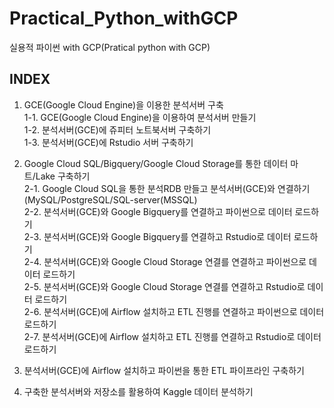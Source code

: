 # Practical_Python_withGCP
실용적 파이썬 with GCP(Pratical python with GCP) 
<br>
## INDEX
1. GCE(Google Cloud Engine)을 이용한 분석서버 구축<br>
1-1. GCE(Google Cloud Engine)을 이용하여 분석서버 만들기<br>
1-2. 분석서버(GCE)에 쥬피터 노트북서버 구축하기<br>
1-3. 분석서버(GCE)에 Rstudio 서버 구축하기<br>

2. Google Cloud SQL/Bigquery/Google Cloud Storage를 통한 데이터 마트/Lake 구축하기<br>
2-1. Google Cloud SQL을 통한 분석RDB 만들고 분석서버(GCE)와 연결하기(MySQL/PostgreSQL/SQL-server(MSSQL)<br>
2-2. 분석서버(GCE)와 Google Bigquery를 연결하고 파이썬으로 데이터 로드하기<br>
2-3. 분석서버(GCE)와 Google Bigquery를 연결하고 Rstudio로 데이터 로드하기<br>
2-4. 분석서버(GCE)와 Google Cloud Storage 연결를 연결하고 파이썬으로 데이터 로드하기<br>
2-5. 분석서버(GCE)와 Google Cloud Storage 연결를 연결하고 Rstudio로 데이터 로드하기<br>
2-6. 분석서버(GCE)에 Airflow 설치하고 ETL 진행를 연결하고 파이썬으로 데이터 로드하기<br>
2-7. 분석서버(GCE)에 Airflow 설치하고 ETL 진행를 연결하고 Rstudio로 데이터 로드하기<br>

3. 분석서버(GCE)에 Airflow 설치하고 파이썬을 통한 ETL 파이프라인 구축하기<br>
4. 구축한 분석서버와 저장소를 활용하여 Kaggle 데이터 분석하기<br>
